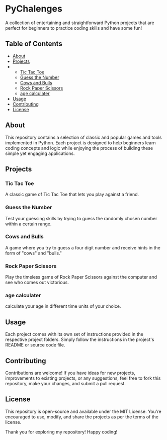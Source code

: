 # PyChalenges
A collection of entertaining and straightforward Python projects that are perfect for beginners to practice coding skills and have some fun!

## Table of Contents

- [About](#about)
- [Projects](#projects)
- - [Tic Tac Toe](#tic-tac-toe)
  - [Guess the Number](#guess-the-number)
  - [Cows and Bulls](#cows-and-bulls)
  - [Rock Paper Scissors](#rock-paper-scissors)
  - [age calculater](#age-calculater)
- [Usage](#usage)
- [Contributing](#contributing)
- [License](#license)

## About

This repository contains a selection of classic and popular games and tools implemented in Python. Each project is designed to help beginners learn coding concepts and logic while enjoying the process of building these simple yet engaging applications.

## Projects

### Tic Tac Toe

A classic game of Tic Tac Toe that lets you play against a friend.

### Guess the Number

Test your guessing skills by trying to guess the randomly chosen number within a certain range.

### Cows and Bulls

A game where you try to guess a four digit number and receive hints in the form of "cows" and "bulls."

### Rock Paper Scissors

Play the timeless game of Rock Paper Scissors against the computer and see who comes out victorious.

### age calculater 

calculate your age in different time units of your choice.

## Usage

Each project comes with its own set of instructions provided in the respective project folders. Simply follow the instructions in the project's README or source code file.

## Contributing

Contributions are welcome! If you have ideas for new projects, improvements to existing projects, or any suggestions, feel free to fork this repository, make your changes, and submit a pull request.

## License

This repository is open-source and available under the MIT License. You're encouraged to use, modify, and share the projects as per the terms of the license.

Thank you for exploring my repository! Happy coding!
